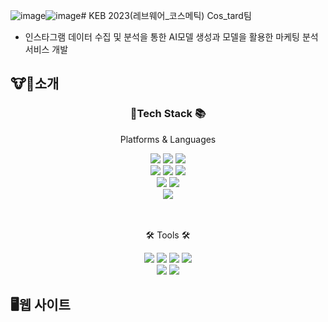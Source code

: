 ![image](https://github.com/Wonhee0221/Cos_tard/assets/91041488/ea8850cb-4787-4e53-b74f-b8491bb29cea)![image](https://github.com/Wonhee0221/Cos_tard/assets/91041488/a467beb7-62e4-4780-bfaa-af7a9a985b03)# KEB 2023(레브웨어_코스메틱) Cos_tard팀
- 인스타그램 데이터 수집 및 분석을 통한 AI모델 생성과 모델을 활용한 마케팅 분석 서비스 개발
  

## 🐮🐶소개 

<div align=center>
	<h3>🔨Tech Stack 📚</h3>
	<p>Platforms & Languages</p>
</div>
<div align="center">
	<img src="https://img.shields.io/badge/HTML5-E34F26?style=flat&logo=HTML5&logoColor=white" />
	<img src="https://img.shields.io/badge/CSS3-1572B6?style=flat&logo=CSS3&logoColor=white" />
	<img src="https://img.shields.io/badge/JavaScript-F7DF1E?style=flat&logo=JavaScript&logoColor=white" />
	<br>
	<img src="https://img.shields.io/badge/Python-3776AB?style=flat&logo=Python&logoColor=white" />
	<img src="https://img.shields.io/badge/jQuery-0769AD?style=flat&logo=jQuery&logoColor=white" />
  	<img src="https://img.shields.io/badge/R-276DC3?style=flat&logo=R&logoColor=white" />
	<br>
	<img src="https://img.shields.io/badge/Bootstrap-7952B3?style=flat&logo=Bootstrap&logoColor=white" />
	<img src="https://img.shields.io/badge/Django-092E20?style=flat&logo=Django&logoColor=white" />
	<br>
	<img src="https://img.shields.io/badge/postgresql-4169E1?style=flat&logo=postgresql&logoColor=white" />

</div>
<br>
<br>
<div align=center>
	<p>🛠 Tools 🛠</p>
</div>
<div align=center>
 <img src="https://img.shields.io/badge/Visual%20Studio%20Code-007ACC?style=flat&logo=VisualStudioCode&logoColor=white" />
 <img src="https://img.shields.io/badge/Jupyter-F37626?style=flat&logo=jupyter&logoColor=white" />
 <img src="https://img.shields.io/badge/Rstudio-75AADB?style=flat&logo=rstudio&logoColor=white" />
<img src="https://img.shields.io/badge/Googlecolab-F9AB00?style=flat&logo=googlecolab&logoColor=white" />

 
<br>
<img src="https://img.shields.io/badge/GitHub-181717?style=flat&logo=GitHub&logoColor=white" />
<img src="https://img.shields.io/badge/Notion-000000?style=flat&logo=Notion&logoColor=white" />

</div>

## 🖥웹 사이트




